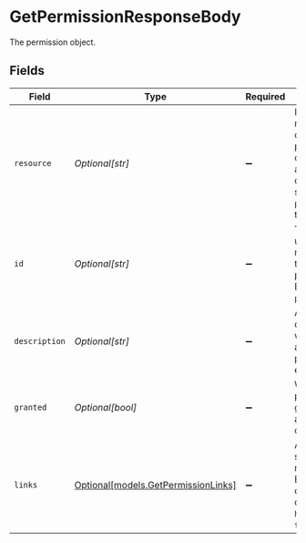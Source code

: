 # GetPermissionResponseBody

The permission object.


## Fields

| Field                                                                                                               | Type                                                                                                                | Required                                                                                                            | Description                                                                                                         |
| ------------------------------------------------------------------------------------------------------------------- | ------------------------------------------------------------------------------------------------------------------- | ------------------------------------------------------------------------------------------------------------------- | ------------------------------------------------------------------------------------------------------------------- |
| `resource`                                                                                                          | *Optional[str]*                                                                                                     | :heavy_minus_sign:                                                                                                  | Indicates the response contains a permission object. Will always contain the string `permission` for this endpoint. |
| `id`                                                                                                                | *Optional[str]*                                                                                                     | :heavy_minus_sign:                                                                                                  | The identifier uniquely referring to this permission. Example: `payments.read`.                                     |
| `description`                                                                                                       | *Optional[str]*                                                                                                     | :heavy_minus_sign:                                                                                                  | A short description of what kind of access the permission enables.                                                  |
| `granted`                                                                                                           | *Optional[bool]*                                                                                                    | :heavy_minus_sign:                                                                                                  | Whether this permission is granted to the app by the organization.                                                  |
| `links`                                                                                                             | [Optional[models.GetPermissionLinks]](../models/getpermissionlinks.md)                                              | :heavy_minus_sign:                                                                                                  | An object with several relevant URLs. Every URL object will contain an `href` and a `type` field.                   |